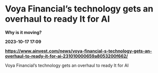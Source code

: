 # Voya Financial’s technology gets an overhaul to ready It for AI
**Why is it moving?**

**2023-10-17 17:09**

**https://www.ainvest.com/news/voya-financial-s-technology-gets-an-overhaul-to-ready-it-for-ai-231010000659a8053200f662/**

Voya Financial’s technology gets an overhaul to ready It for AI